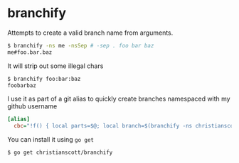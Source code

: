 # branchify

Attempts to create a valid branch name from arguments.

```bash
$ branchify -ns me -nsSep # -sep . foo bar baz
me#foo.bar.baz
```

It will strip out some illegal chars

```bash
$ branchify foo:bar:baz
foobarbaz
```

I use it as part of a git alias to quickly create branches namespaced with my github username

```ini
[alias]
  cbc="!f() { local parts=$@; local branch=$(branchify -ns christianscott \"${parts[@]}\"); git checkout -b $branch; }; f"
```

You can install it using `go get`

```bash
$ go get christianscott/branchify
```
